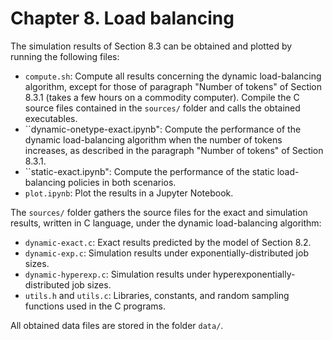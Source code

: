 # Chapter 8. Load balancing

The simulation results of Section 8.3 can be obtained and plotted by running the following files:
- ``compute.sh``: Compute all results concerning the dynamic load-balancing algorithm, except for those of paragraph "Number of tokens" of Section 8.3.1 (takes a few hours on a commodity computer). Compile the C source files contained in the ``sources/`` folder and calls the obtained executables.
- ``dynamic-onetype-exact.ipynb": Compute the performance of the dynamic load-balancing algorithm when the number of tokens increases, as described in the paragraph "Number of tokens" of Section 8.3.1.
- ``static-exact.ipynb": Compute the performance of the static load-balancing policies in both scenarios.
- ``plot.ipynb``: Plot the results in a Jupyter Notebook.

The ``sources/`` folder gathers the source files for the exact and simulation results, written in C language, under the dynamic load-balancing algorithm:
- ``dynamic-exact.c``: Exact results predicted by the model of Section 8.2.
- ``dynamic-exp.c``: Simulation results under exponentially-distributed job sizes.
- ``dynamic-hyperexp.c``: Simulation results under hyperexponentially-distributed job sizes.
- ``utils.h`` and ``utils.c``: Libraries, constants, and random sampling functions used in the C programs.

All obtained data files are stored in the folder ``data/``.

